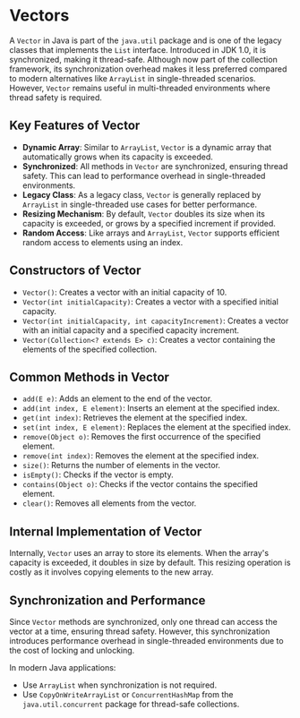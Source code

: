 
# Vectors

A `Vector` in Java is part of the `java.util` package and is one of the legacy classes that implements the `List` interface. Introduced in JDK 1.0, it is synchronized, making it thread-safe. Although now part of the collection framework, its synchronization overhead makes it less preferred compared to modern alternatives like `ArrayList` in single-threaded scenarios. However, `Vector` remains useful in multi-threaded environments where thread safety is required.

## Key Features of Vector

- **Dynamic Array**: Similar to `ArrayList`, `Vector` is a dynamic array that automatically grows when its capacity is exceeded.
- **Synchronized**: All methods in `Vector` are synchronized, ensuring thread safety. This can lead to performance overhead in single-threaded environments.
- **Legacy Class**: As a legacy class, `Vector` is generally replaced by `ArrayList` in single-threaded use cases for better performance.
- **Resizing Mechanism**: By default, `Vector` doubles its size when its capacity is exceeded, or grows by a specified increment if provided.
- **Random Access**: Like arrays and `ArrayList`, `Vector` supports efficient random access to elements using an index.

## Constructors of Vector

- `Vector()`: Creates a vector with an initial capacity of 10.
- `Vector(int initialCapacity)`: Creates a vector with a specified initial capacity.
- `Vector(int initialCapacity, int capacityIncrement)`: Creates a vector with an initial capacity and a specified capacity increment.
- `Vector(Collection<? extends E> c)`: Creates a vector containing the elements of the specified collection.

## Common Methods in Vector

- `add(E e)`: Adds an element to the end of the vector.
- `add(int index, E element)`: Inserts an element at the specified index.
- `get(int index)`: Retrieves the element at the specified index.
- `set(int index, E element)`: Replaces the element at the specified index.
- `remove(Object o)`: Removes the first occurrence of the specified element.
- `remove(int index)`: Removes the element at the specified index.
- `size()`: Returns the number of elements in the vector.
- `isEmpty()`: Checks if the vector is empty.
- `contains(Object o)`: Checks if the vector contains the specified element.
- `clear()`: Removes all elements from the vector.

## Internal Implementation of Vector

Internally, `Vector` uses an array to store its elements. When the array's capacity is exceeded, it doubles in size by default. This resizing operation is costly as it involves copying elements to the new array.

## Synchronization and Performance

Since `Vector` methods are synchronized, only one thread can access the vector at a time, ensuring thread safety. However, this synchronization introduces performance overhead in single-threaded environments due to the cost of locking and unlocking. 

In modern Java applications:
- Use `ArrayList` when synchronization is not required.
- Use `CopyOnWriteArrayList` or `ConcurrentHashMap` from the `java.util.concurrent` package for thread-safe collections.

